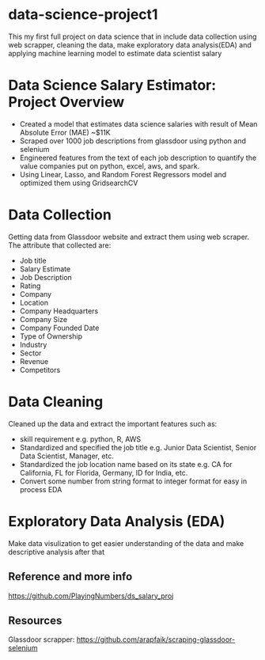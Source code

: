 # data-science-project1
This my first full project on data science that in include data collection using web scrapper, cleaning the data, make exploratory data 
analysis(EDA) and applying machine learning model to estimate data scientist salary

# Data Science Salary Estimator: Project Overview
* Created a model that estimates data science salaries with result of Mean Absolute Error (MAE) ~$11K 
* Scraped over 1000 job descriptions from glassdoor using python and selenium
* Engineered features from the text of each job description to quantify the value companies put on python, excel, aws, and spark.
* Using Linear, Lasso, and Random Forest Regressors model and optimized them using GridsearchCV

# Data Collection
Getting data from Glassdoor website and extract them using web scraper. The attribute that collected are:
* Job title
* Salary Estimate
* Job Description
* Rating
* Company
* Location
* Company Headquarters
* Company Size
* Company Founded Date
* Type of Ownership
* Industry
* Sector
* Revenue
* Competitors

# Data Cleaning
Cleaned up the data and extract the important features such as:
* skill requirement e.g. python, R, AWS
* Standardized and specified the job title e.g. Junior Data Scientist, Senior Data Scientist, Manager, etc.
* Standardized the job location name based on its state e.g. CA for California, FL for Florida, Germany, ID for India, etc.
* Convert some number from string format to integer format for easy in process EDA

# Exploratory Data Analysis (EDA)
Make data visulization to get easier understanding of the data and make descriptive analysis after that



## Reference and more info
https://github.com/PlayingNumbers/ds_salary_proj
## Resources 
Glassdoor scrapper: https://github.com/arapfaik/scraping-glassdoor-selenium

